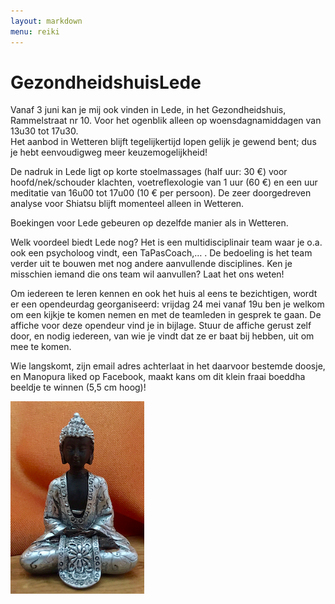 ```yaml
---
layout: markdown
menu: reiki
---
```

# GezondheidshuisLede

Vanaf 3 juni kan je mij ook vinden in Lede, in het Gezondheidshuis, Rammelstraat nr 10. 
Voor het ogenblik alleen op woensdagnamiddagen van 13u30 tot 17u30.  
Het aanbod in Wetteren blijft tegelijkertijd lopen gelijk je gewend bent; dus je hebt eenvoudigweg meer keuzemogelijkheid!

De nadruk in Lede ligt op korte stoelmassages (half uur: 30 €) voor hoofd/nek/schouder klachten, voetreflexologie van 1 uur (60 €) en een uur meditatie van 16u00 tot 17u00 (10 € per persoon). De zeer doorgedreven analyse voor Shiatsu blijft momenteel alleen in Wetteren.

Boekingen voor Lede gebeuren op dezelfde manier als in Wetteren.

Welk voordeel biedt Lede nog? Het is een multidisciplinair team waar je o.a. ook een psycholoog vindt, een TaPasCoach,… . De bedoeling is het team verder uit te bouwen met nog andere aanvullende disciplines. Ken je misschien iemand die ons team wil aanvullen? Laat het ons weten!

Om iedereen te leren kennen en ook het huis al eens te bezichtigen, wordt er een opendeurdag 
georganiseerd: vrijdag 24 mei vanaf 19u ben je welkom om een kijkje te komen nemen en met de teamleden in gesprek te gaan. De affiche voor deze opendeur vind je in bijlage. Stuur de affiche gerust zelf door, en nodig iedereen, van wie je vindt dat ze er baat bij hebben, uit om mee te komen.

Wie langskomt, zijn email adres achterlaat in het daarvoor bestemde doosje, en Manopura liked op Facebook, maakt kans om dit klein fraai boeddha beeldje te winnen (5,5 cm hoog)!

![gezondheidshuislede](images/kleineboedha.png)

